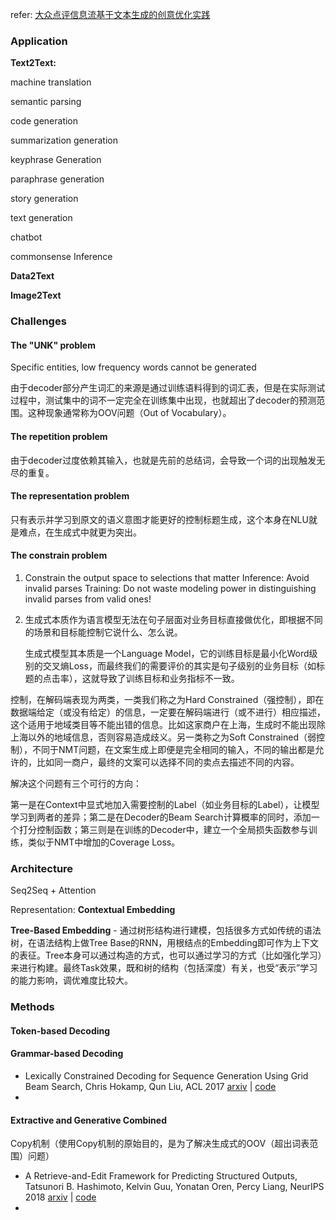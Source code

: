 refer: [大众点评信息流基于文本生成的创意优化实践](https://mp.weixin.qq.com/s/HWqFpDhvhGrJtNTSLsO3Eg)



### Application

**Text2Text:** 

machine translation

semantic parsing

code generation

summarization generation

keyphrase Generation

paraphrase generation

story generation

text generation

chatbot

commonsense Inference

**Data2Text**

**Image2Text**

### Challenges

#### The "UNK" problem

Specific entities, low frequency words cannot be generated

由于decoder部分产生词汇的来源是通过训练语料得到的词汇表，但是在实际测试过程中，测试集中的词不一定完全在训练集中出现，也就超出了decoder的预测范围。这种现象通常称为OOV问题（Out of Vocabulary）。

#### The repetition problem

由于decoder过度依赖其输入，也就是先前的总结词，会导致一个词的出现触发无尽的重复。



#### The representation problem

只有表示并学习到原文的语义意图才能更好的控制标题生成，这个本身在NLU就是难点，在生成式中就更为突出。



#### The constrain problem

1. Constrain the output space to selections that matter
   Inference: Avoid invalid parses
   Training: Do not waste modeling power in distinguishing invalid parses from valid ones!

2. 生成式本质作为语言模型无法在句子层面对业务目标直接做优化，即根据不同的场景和目标能控制它说什么、怎么说。

   生成式模型其本质是一个Language Model，它的训练目标是最小化Word级别的交叉熵Loss，而最终我们的需要评价的其实是句子级别的业务目标（如标题的点击率），这就导致了训练目标和业务指标不一致。



控制，在解码端表现为两类，一类我们称之为Hard Constrained（强控制），即在数据端给定（或没有给定）的信息，一定要在解码端进行（或不进行）相应描述，这个适用于地域类目等不能出错的信息。比如这家商户在上海，生成时不能出现除上海以外的地域信息，否则容易造成歧义。另一类称之为Soft Constrained（弱控制），不同于NMT问题，在文案生成上即便是完全相同的输入，不同的输出都是允许的，比如同一商户，最终的文案可以选择不同的卖点去描述不同的内容。



解决这个问题有三个可行的方向：

第一是在Context中显式地加入需要控制的Label（如业务目标的Label），让模型学习到两者的差异；第二是在Decoder的Beam Search计算概率的同时，添加一个打分控制函数；第三则是在训练的Decoder中，建立一个全局损失函数参与训练，类似于NMT中增加的Coverage Loss。



### Architecture

Seq2Seq + Attention



Representation:
**Contextual Embedding**

**Tree-Based Embedding** - 通过树形结构进行建模，包括很多方式如传统的语法树，在语法结构上做Tree Base的RNN，用根结点的Embedding即可作为上下文的表征。Tree本身可以通过构造的方式，也可以通过学习的方式（比如强化学习）来进行构建。最终Task效果，既和树的结构（包括深度）有关，也受“表示”学习的能力影响，调优难度比较大。



### Methods

#### Token-based Decoding



#### Grammar-based Decoding

+ Lexically Constrained Decoding for Sequence Generation Using Grid Beam Search, Chris Hokamp, Qun Liu, ACL 2017 [arxiv](https://arxiv.org/abs/1704.07138) | [code](https://github.com/chrishokamp/constrained_decoding) 
+ 



#### Extractive and Generative Combined

Copy机制（使用Copy机制的原始目的，是为了解决生成式的OOV（超出词表范围）问题）

+ A Retrieve-and-Edit Framework for Predicting Structured Outputs, Tatsunori B. Hashimoto, Kelvin Guu, Yonatan Oren, Percy Liang, NeurIPS 2018 [arxiv](https://arxiv.org/abs/1812.01194) | [code](https://worksheets.codalab.org/worksheets/0x1ad3f387005c492ea913cf0f20c9bb89/#)  
+ 

